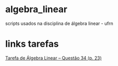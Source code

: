 # algebra_linear
scripts usados na disciplina de álgebra linear - ufrn

# links tarefas

[Tarefa de Álgebra Linear – Questão 34 (p. 23)](tarefa_01/)